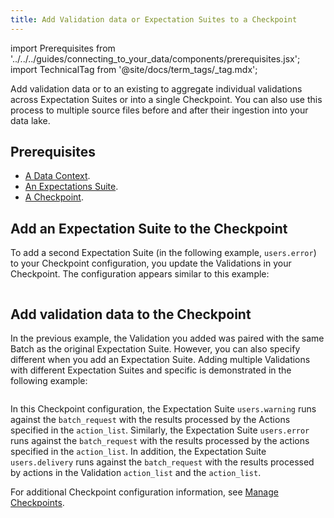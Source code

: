 ```yaml
---
title: Add Validation data or Expectation Suites to a Checkpoint
---
```


import Prerequisites from '../../../guides/connecting_to_your_data/components/prerequisites.jsx';
import TechnicalTag from '@site/docs/term_tags/_tag.mdx';

Add validation data or <TechnicalTag tag="expectation_suite" text="Expectation Suites" /> to an existing <TechnicalTag tag="checkpoint" text="Checkpoint" /> to aggregate individual validations across Expectation Suites or <TechnicalTag tag="datasource" text="Data Sources" /> into a single Checkpoint. You can also use this process to <TechnicalTag tag="validation" text="Validate" /> multiple source files before and after their ingestion into your data lake.

## Prerequisites

<Prerequisites>

- [A Data Context](/docs/guides/setup/configuring_data_contexts/instantiating_data_contexts/instantiate_data_context).
- [An Expectations Suite](/docs/guides/expectations/how_to_create_and_edit_expectations_with_instant_feedback_from_a_sample_batch_of_data).
- [A Checkpoint](./how_to_create_a_new_checkpoint.md).

</Prerequisites>

## Add an Expectation Suite to the Checkpoint

To add a second Expectation Suite (in the following example, `users.error`) to your Checkpoint configuration, you update the Validations in your Checkpoint.  The configuration appears similar to this example:

```python name="tests/integration/docusaurus/validation/checkpoints/how_to_add_validations_data_or_suites_to_a_checkpoint.py add_expectation_suite"
```

## Add validation data to the Checkpoint

In the previous example, the Validation you added was paired with the same Batch as the original Expectation Suite.  However, you can also specify different <TechnicalTag tag="batch_request" text="Batch Requests" /> when you add an Expectation Suite.  Adding multiple Validations with different Expectation Suites and specific <TechnicalTag tag="action" text="Actions" /> is demonstrated in the following example:

```python name="tests/integration/docusaurus/validation/checkpoints/how_to_add_validations_data_or_suites_to_a_checkpoint.py add_validation"
```

In this Checkpoint configuration, the Expectation Suite `users.warning` runs against the `batch_request` with the results processed by the Actions specified in the `action_list`. Similarly, the Expectation Suite `users.error` runs against the `batch_request` with the results processed by the actions specified in the `action_list`. In addition, the Expectation Suite `users.delivery` runs against the `batch_request` with the results processed by actions in the Validation `action_list` and the `action_list`.

For additional Checkpoint configuration information, see [Manage Checkpoints](./checkpoint_lp.md).
